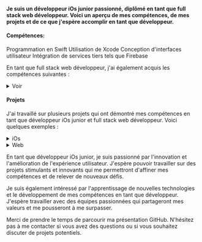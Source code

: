 #### Je suis un développeur iOs junior passionné, diplômé en tant que full stack web développeur. Voici un aperçu de mes compétences, de mes projets et de ce que j'espère accomplir en tant que développeur.

#### Compétences:

Programmation en Swift
Utilisation de Xcode
Conception d'interfaces utilisateur
Intégration de services tiers tels que Firebase

En tant que full stack web développeur, j'ai également acquis les compétences suivantes :

<details><summary>Voir</summary>
<p>

Programmation en HTML, CSS et JavaScript
  
Utilisation de frameworks tels que React
  
Utilisation de bases de données
  
Utilisation de langages de serveur tels que Node.js
  
</p>
</details>

#### Projets

J'ai travaillé sur plusieurs projets qui ont démontré mes compétences en tant que développeur iOs junior et full stack web développeur. Voici quelques exemples :

<details><summary>iOs</summary>
<p>

MonLoulou : Application pour les ballades avec son chien, qui permet de savoir a les horaires auquelles le chien a été sorti combien de temps, sur quel distance, l'application permet de voir la météo et de programmer des rappels.

Pomodoro : J'ai développé une application de productivité basé sur le principe pomodoro, l'application permet de définir des temps de travail, des temps de pauses.

ME-Kit : Apple BootCamp projet, permet de gérer son entreprise, information relative a l'entreprise, calcule des frais.

Helpr : Apple BootCamp projet, permet de demander de l'aide si on est en situation de danger ou de besoin lors d'un trajet piéton, possibilité d'alerté les utilisateurs si on est suivi par exemple.
  
</p>
</details>

<details><summary>Web</summary>
<p>
  
Kasa : est un site web de location de logements entre particuliers.

Piiquante : est une application web de critique des sauces piquantes.

Kanap : est un site web de commande de canapé.

La Panthere : SEO pour un site web design, gestion accesibilité.

OhMyFood : est un site web de réservation de menus dans des restaurants gastronomiques.

Booki : est un site web qui permet aux usagers de trouver des hébergements et des activités dans la ville de leur choix.

</p>
</details>


En tant que développeur iOs junior, je suis passionné par l'innovation et l'amélioration de l'expérience utilisateur. J'espère pouvoir travailler sur des projets stimulants et innovants qui me permettront d'affiner mes compétences et de relever de nouveaux défis.

Je suis également intéressé par l'apprentissage de nouvelles technologies et le développement de mes compétences en tant que développeur. J'espère travailler avec des équipes passionnées qui partageront mes valeurs et me pousseront à me surpasser.

Merci de prendre le temps de parcourir ma présentation GitHub. N'hésitez pas à me contacter si vous avez des questions ou si vous souhaitez discuter de projets potentiels.

<!---
Numero333/Numero333 is a ✨ special ✨ repository because its `README.md` (this file) appears on your GitHub profile.
You can click the Preview link to take a look at your changes.
--->
